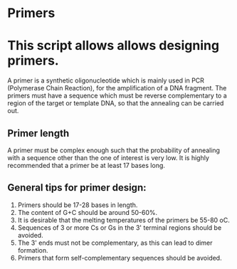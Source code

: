# Primers

# This script allows allows designing primers.
    
A primer is a synthetic oligonucleotide which is mainly used in PCR (Polymerase Chain Reaction), for the amplification of a DNA fragment. The primers must have a sequence which must be reverse complementary to a region of the target or template DNA, so that the annealing can be carried out.

## Primer length
A primer must be complex enough such that the probability of annealing with a sequence other than the one of interest is very low. It is highly recommended that a primer be at least 17 bases long.

## General tips for primer design:

1. Primers should be 17-28 bases in length.
2. The content of G+C should be around 50-60%.
3. It is desirable that the melting temperatures of the primers be 55-80 oC.
4. Sequences of 3 or more Cs or Gs in the 3' terminal regions should be avoided.
5. The 3' ends must not be complementary, as this can lead to dimer formation.
6. Primers that form self-complementary sequences should be avoided.